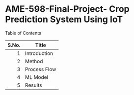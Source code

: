 # AME-598-Final-Project- Crop Prediction System Using IoT

Table of Contents

| S.No. | Title |
|-----:|-----------|
|     1| Introduction|
|     2| Method    |
|     3| Process Flow       |
|     4| ML Model    |
|     5| Results       |

